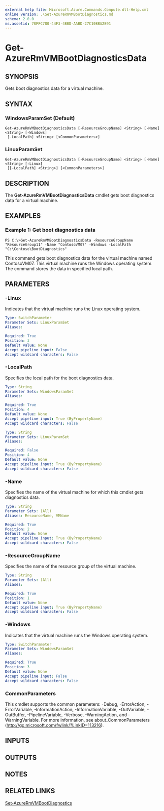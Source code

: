 ```yaml
---
external help file: Microsoft.Azure.Commands.Compute.dll-Help.xml
online version: .\Set-AzureRmVMBootDiagnostics.md
schema: 2.0.0
ms.assetid: 78FFC780-44F3-4BBD-AABD-27C10BBA2E91
---
```


# Get-AzureRmVMBootDiagnosticsData

## SYNOPSIS
Gets boot diagnostics data for a virtual machine.

## SYNTAX

### WindowsParamSet (Default)
```
Get-AzureRmVMBootDiagnosticsData [-ResourceGroupName] <String> [-Name] <String> [-Windows]
 [-LocalPath] <String> [<CommonParameters>]
```

### LinuxParamSet
```
Get-AzureRmVMBootDiagnosticsData [-ResourceGroupName] <String> [-Name] <String> [-Linux]
 [[-LocalPath] <String>] [<CommonParameters>]
```

## DESCRIPTION
The **Get-AzureRmVMBootDiagnosticsData** cmdlet gets boot diagnostics data for a virtual machine.

## EXAMPLES

### Example 1: Get boot diagnostics data
```
PS C:\>Get-AzureRmVMBootDiagnosticsData -ResourceGroupName "ResourceGroup11" -Name "ContosoVM07" -Windows -LocalPath "C:\Contoso\BootDiagnostics"
```

This command gets boot diagnostics data for the virtual machine named ContosoVM07.
This virtual machine runs the Windows operating system.
The command stores the data in specified local path.

## PARAMETERS

### -Linux
Indicates that the virtual machine runs the Linux operating system.

```yaml
Type: SwitchParameter
Parameter Sets: LinuxParamSet
Aliases: 

Required: True
Position: 3
Default value: None
Accept pipeline input: False
Accept wildcard characters: False
```

### -LocalPath
Specifies the local path for the boot diagnostics data.

```yaml
Type: String
Parameter Sets: WindowsParamSet
Aliases: 

Required: True
Position: 4
Default value: None
Accept pipeline input: True (ByPropertyName)
Accept wildcard characters: False
```

```yaml
Type: String
Parameter Sets: LinuxParamSet
Aliases: 

Required: False
Position: 4
Default value: None
Accept pipeline input: True (ByPropertyName)
Accept wildcard characters: False
```

### -Name
Specifies the name of the virtual machine for which this cmdlet gets diagnostics data.

```yaml
Type: String
Parameter Sets: (All)
Aliases: ResourceName, VMName

Required: True
Position: 2
Default value: None
Accept pipeline input: True (ByPropertyName)
Accept wildcard characters: False
```

### -ResourceGroupName
Specifies the name of the resource group of the virtual machine.

```yaml
Type: String
Parameter Sets: (All)
Aliases: 

Required: True
Position: 1
Default value: None
Accept pipeline input: True (ByPropertyName)
Accept wildcard characters: False
```

### -Windows
Indicates that the virtual machine runs the Windows operating system.

```yaml
Type: SwitchParameter
Parameter Sets: WindowsParamSet
Aliases: 

Required: True
Position: 3
Default value: None
Accept pipeline input: False
Accept wildcard characters: False
```

### CommonParameters
This cmdlet supports the common parameters: -Debug, -ErrorAction, -ErrorVariable, -InformationAction, -InformationVariable, -OutVariable, -OutBuffer, -PipelineVariable, -Verbose, -WarningAction, and -WarningVariable. For more information, see about_CommonParameters (http://go.microsoft.com/fwlink/?LinkID=113216).

## INPUTS

## OUTPUTS

## NOTES

## RELATED LINKS

[Set-AzureRmVMBootDiagnostics](./Set-AzureRmVMBootDiagnostics.md)


